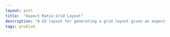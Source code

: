 ```yaml
---
layout: post
title:  "Aspect Ratio Grid Layout"
description: "A d3 layout for generating a grid layout given an aspect ratio"
tags: problem
---
```

<meta charset="utf-8">
<link rel='stylesheet' href='/css/grid-layout-post.css'>
<link rel='stylesheet' href='/css/grid-layout-base.css'>

<script src="/js/grid-layout.js"></script>
<script src="/js/grid-layout-post.js"></script>

<img itemprop="image" src="/img/itemprop_kings_jewels.png" style='display:none' width=200 height=150>

<div id="grid-area" ></div>

<script type='text/javascript'>
    gridLayoutExample('#grid-area', 'best');
</script>
